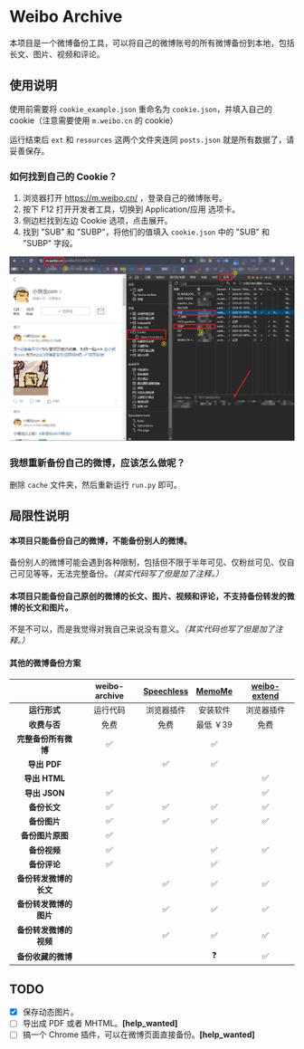 # Weibo Archive

本项目是一个微博备份工具，可以将自己的微博账号的所有微博备份到本地，包括长文、图片、视频和评论。

## 使用说明

使用前需要将 `cookie_example.json` 重命名为 `cookie.json`，并填入自己的 cookie（注意需要使用 `m.weibo.cn` 的 cookie）

运行结束后 `ext` 和 `resources` 这两个文件夹连同 `posts.json` 就是所有数据了，请妥善保存。

### 如何找到自己的 Cookie？

1. 浏览器打开 https://m.weibo.cn/ ，登录自己的微博账号。
2. 按下 F12 打开开发者工具，切换到 Application/应用 选项卡。
3. 侧边栏找到左边 Cookie 选项，点击展开。
4. 找到 "SUB" 和 "SUBP"，将他们的值填入 `cookie.json` 中的 "SUB" 和 "SUBP" 字段。

![](doc/step.png)

### 我想重新备份自己的微博，应该怎么做呢？

删除 `cache` 文件夹，然后重新运行 `run.py` 即可。

## 局限性说明

#### 本项目只能备份自己的微博，不能备份别人的微博。

备份别人的微博可能会遇到各种限制，包括但不限于半年可见、仅粉丝可见、仅自己可见等等，无法完整备份。*（其实代码写了但是加了注释。）*

#### 本项目只能备份自己原创的微博的长文、图片、视频和评论，不支持备份转发的微博的长文和图片。

不是不可以，而是我觉得对我自己来说没有意义。*（其实代码也写了但是加了注释。）*

#### 其他的微博备份方案

|  | weibo-archive | [Speechless](https://github.com/meterscao/Speechless) | [MemoMe](https://speechless.fun/) | [weibo-extend](https://github.com/loo-y/weibo-extend) |
|:---:|:---:|:---:|:---:|:---:|
| **运行形式** | 运行代码 | 浏览器插件 | 安装软件 | 浏览器插件 |
| **收费与否** | 免费 | 免费 | 最低 ￥39 | 免费 |
| **完整备份所有微博** | ✅ |  | ✅ |  |
| **导出 PDF** |  | ✅ | ✅ |  |
| **导出 HTML** |  |  |  | ✅ |
| **导出 JSON** | ✅ |  |  | ✅ |
| **备份长文** | ✅ | ✅ | ✅ | ✅ |
| **备份图片** | ✅ | ✅ | ✅ | ✅ |
| **备份图片原图** | ✅ |  |  |  |
| **备份视频** | ✅ |  | ✅ | ✅ |
| **备份评论** | ✅ |  | ✅ |  |
| **备份转发微博的长文** |  | ✅ | ✅ | ✅ |
| **备份转发微博的图片** |  | ✅ | ✅ | ✅ |
| **备份转发微博的视频** |  | ✅ | ✅ | ✅ |
| **备份收藏的微博** |  |  | ❓ | ✅ |

## TODO

- [x] 保存动态图片。
- [ ] 导出成 PDF 或者 MHTML。**[help_wanted]**
- [ ] 搞一个 Chrome 插件，可以在微博页面直接备份。**[help_wanted]**
